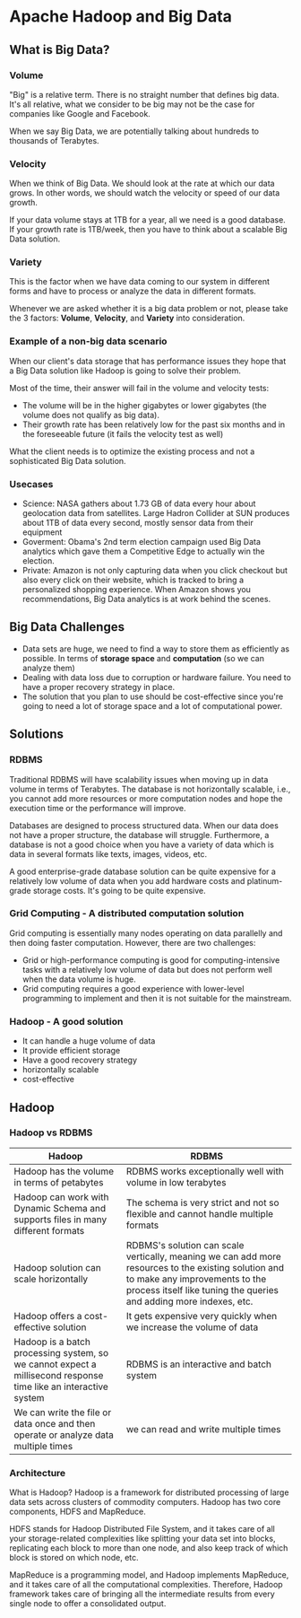 # Apache Hadoop and Big Data

## What is Big Data?

### Volume

"Big" is a relative term. There is no straight number that defines big data. It's all relative, what we consider to be big may not be the case for companies like Google and Facebook.

When we say Big Data, we are potentially talking about hundreds to thousands of Terabytes.

### Velocity

When we think of Big Data. We should look at the rate at which our data grows. In other words, we should watch the velocity or speed of our data growth.

If your data volume stays at 1TB for a year, all we need is a good database. If your growth rate is 1TB/week, then you have to think about a scalable Big Data solution.


### Variety 

This is the factor when we have data coming to our system in different forms and have to process or analyze the data in different formats.

Whenever we are asked whether it is a big data problem or not, please take the 3 factors: **Volume**, **Velocity**, and **Variety** into consideration.

### Example of a non-big data scenario

When our client's data storage that has performance issues they hope that a Big Data solution like Hadoop is going to solve their problem.

Most of the time, their answer will fail in the volume and velocity tests:
- The volume will be in the higher gigabytes or lower gigabytes (the volume does not qualify as big data).
- Their growth rate has been relatively low for the past six months and in the foreseeable future (it fails the velocity test as well)

What the client needs is to optimize the existing process and not a sophisticated Big Data solution.


### Usecases

- Science: NASA gathers about 1.73 GB of data every hour about geolocation data from satellites. Large Hadron Collider at SUN produces about 1TB of data every second, mostly sensor data from their equipment
- Goverment: Obama's 2nd term election campaign used Big Data analytics which gave them a Competitive Edge to actually win the election.
- Private: Amazon is not only capturing data when you click checkout but also every click on their website, which is tracked to bring a personalized shopping experience. When Amazon shows you recommendations, Big Data analytics is at work behind the scenes.


## Big Data Challenges

- Data sets are huge, we need to find a way to store them as efficiently as possible. In terms of **storage space** and **computation** (so we can analyze them)
- Dealing with data loss due to corruption or hardware failure. You need to have a proper recovery strategy in place.
- The solution that you plan to use should be cost-effective since you're going to need a lot of storage space and a lot of computational power.


## Solutions

### RDBMS

Traditional RDBMS will have scalability issues when moving up in data volume in terms of Terabytes. The database is not horizontally scalable, i.e., you cannot add more resources or more computation nodes and hope the execution time or the performance will improve.

Databases are designed to process structured data. When our data does not have a proper structure, the database will struggle. Furthermore, a database is not a good choice when you have a variety of data which is data in several formats like texts, images, videos, etc.

A good enterprise-grade database solution can be quite expensive for a relatively low volume of data when you add hardware costs and platinum-grade storage costs. It's going to be quite expensive.


### Grid Computing - A distributed computation solution

Grid computing is essentially many nodes operating on data parallelly and then doing faster computation. However, there are two challenges:

- Grid or high-performance computing is good for computing-intensive tasks with a relatively low volume of data but does not perform well when the data volume is huge.
- Grid computing requires a good experience with lower-level programming to implement and then it is not suitable for the mainstream.


### Hadoop - A good solution

- It can handle a huge volume of data
- It provide efficient storage
- Have a good recovery strategy
- horizontally scalable
- cost-effective

## Hadoop

### Hadoop vs RDBMS

| Hadoop | RDBMS |
|---|---|
| Hadoop has the volume in terms of petabytes | RDBMS works exceptionally well with volume in low terabytes |
| Hadoop can work with Dynamic Schema and supports files in many different formats | The schema is very strict and not so flexible and cannot handle multiple formats |
| Hadoop solution can scale horizontally | RDBMS's solution can scale vertically, meaning we can add more resources to the existing solution and to make any improvements to the process itself like tuning the queries and adding more indexes, etc. |
| Hadoop offers a cost-effective solution | It gets expensive very quickly when we increase the volume of data |
| Hadoop is a batch processing system, so we cannot expect a millisecond response time like an interactive system | RDBMS is an interactive and batch system |
| We can write the file or data once and then operate or analyze data multiple times | we can read and write multiple times |


### Architecture

What is Hadoop? Hadoop is a framework for distributed processing of large data sets across clusters of commodity computers. Hadoop has two core components, HDFS and MapReduce. 

HDFS stands for Hadoop Distributed File System, and it takes care of all your storage-related complexities like splitting your data set into blocks, replicating each block to more than one node, and also keep track of which block is stored on which node, etc. 

MapReduce is a programming model, and Hadoop implements MapReduce, and it takes care of all the computational complexities. Therefore, Hadoop framework takes care of bringing all the intermediate results from every single node to offer a consolidated output.